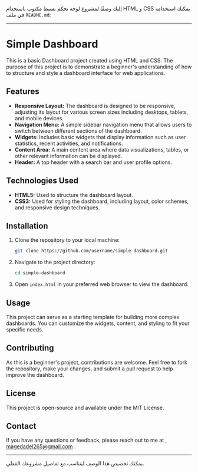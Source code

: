 إليك وصفًا لمشروع لوحة تحكم بسيط مكتوب باستخدام HTML و CSS يمكنك استخدامه في ملف `README.md`:

---

# Simple Dashboard

This is a basic Dashboard project created using HTML and CSS. The purpose of this project is to demonstrate a beginner's understanding of how to structure and style a dashboard interface for web applications.

## Features

- **Responsive Layout:** The dashboard is designed to be responsive, adjusting its layout for various screen sizes including desktops, tablets, and mobile devices.
- **Navigation Menu:** A simple sidebar navigation menu that allows users to switch between different sections of the dashboard.
- **Widgets:** Includes basic widgets that display information such as user statistics, recent activities, and notifications.
- **Content Area:** A main content area where data visualizations, tables, or other relevant information can be displayed.
- **Header:** A top header with a search bar and user profile options.

## Technologies Used

- **HTML5:** Used to structure the dashboard layout.
- **CSS3:** Used for styling the dashboard, including layout, color schemes, and responsive design techniques.

## Installation

1. Clone the repository to your local machine:
   ```bash
   git clone https://github.com/username/simple-dashboard.git
   ```
2. Navigate to the project directory:
   ```bash
   cd simple-dashboard
   ```
3. Open `index.html` in your preferred web browser to view the dashboard.

## Usage

This project can serve as a starting template for building more complex dashboards. You can customize the widgets, content, and styling to fit your specific needs.

## Contributing

As this is a beginner's project, contributions are welcome. Feel free to fork the repository, make your changes, and submit a pull request to help improve the dashboard.

## License

This project is open-source and available under the MIT License.

## Contact

If you have any questions or feedback, please reach out to me at ,
magedadel265@gmail.com .

---

يمكنك تخصيص هذا الوصف ليتناسب مع تفاصيل مشروعك الفعلي.
